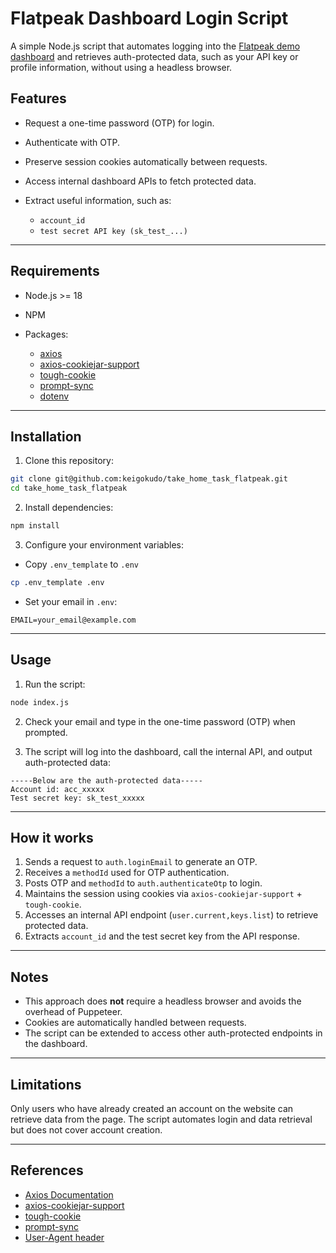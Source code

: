 # Flatpeak Dashboard Login Script

A simple Node.js script that automates logging into the [Flatpeak demo dashboard](https://tazah1-dashboard.flatpeak.com) and retrieves auth-protected data, such as your API key or profile information, without using a headless browser.

## Features

- Request a one-time password (OTP) for login.
- Authenticate with OTP.
- Preserve session cookies automatically between requests.
- Access internal dashboard APIs to fetch protected data.
- Extract useful information, such as:

  - `account_id`
  - `test secret API key (sk_test_...)`

---

## Requirements

- Node.js >= 18
- NPM
- Packages:

  - [axios](https://www.npmjs.com/package/axios)
  - [axios-cookiejar-support](https://www.npmjs.com/package/axios-cookiejar-support)
  - [tough-cookie](https://www.npmjs.com/package/tough-cookie)
  - [prompt-sync](https://www.npmjs.com/package/prompt-sync)
  - [dotenv](https://www.npmjs.com/package/dotenv)

---

## Installation

1. Clone this repository:

```bash
git clone git@github.com:keigokudo/take_home_task_flatpeak.git
cd take_home_task_flatpeak
```

2. Install dependencies:

```bash
npm install
```

3. Configure your environment variables:

- Copy `.env_template` to `.env`

```bash
cp .env_template .env
```

- Set your email in `.env`:

```env
EMAIL=your_email@example.com
```

---

## Usage

1. Run the script:

```bash
node index.js
```

2. Check your email and type in the one-time password (OTP) when prompted.

3. The script will log into the dashboard, call the internal API, and output auth-protected data:

```
-----Below are the auth-protected data-----
Account id: acc_xxxxx
Test secret key: sk_test_xxxxx
```

---

## How it works

1. Sends a request to `auth.loginEmail` to generate an OTP.
2. Receives a `methodId` used for OTP authentication.
3. Posts OTP and `methodId` to `auth.authenticateOtp` to login.
4. Maintains the session using cookies via `axios-cookiejar-support` + `tough-cookie`.
5. Accesses an internal API endpoint (`user.current,keys.list`) to retrieve protected data.
6. Extracts `account_id` and the test secret key from the API response.

---

## Notes

- This approach does **not** require a headless browser and avoids the overhead of Puppeteer.
- Cookies are automatically handled between requests.
- The script can be extended to access other auth-protected endpoints in the dashboard.

---

## Limitations

Only users who have already created an account on the website can retrieve data from the page.
The script automates login and data retrieval but does not cover account creation.

---

## References

- [Axios Documentation](https://www.npmjs.com/package/axios#axios-api)
- [axios-cookiejar-support](https://www.npmjs.com/package/axios-cookiejar-support)
- [tough-cookie](https://www.npmjs.com/package/tough-cookie?activeTab=readme)
- [prompt-sync](https://www.npmjs.com/package/prompt-sync)
- [User-Agent header](https://developer.mozilla.org/en-US/docs/Web/HTTP/Reference/Headers/User-Agent)
